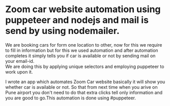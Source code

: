 # Zoom car website automation using puppeteer and nodejs and mail is send by using nodemailer.
We are booking cars for form one location to other, 
now for this we require to fill in information but for this we used automation and after automation completes it simply tells you if car is available or not by sending mail on your email-id.  
We are doing this by applying unique selectors and employing puppeteer to work upon it. 

I wrote an app which automates Zoom Car website basically it will show you whether car is available or not. So that from next time when you arive on Pune airport you don't need to do that extra clicks tell only information and you are good to go.This automation is done using #puppeteer.
